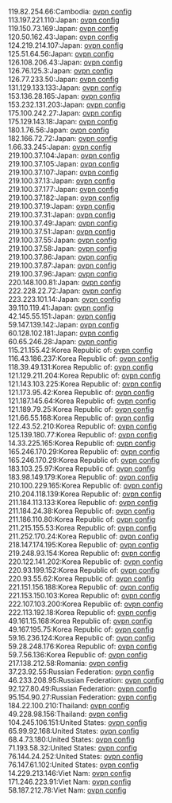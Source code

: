 119.82.254.66:Cambodia: [ovpn config](vpn/119_82_254_66.ovpn)  
113.197.221.110:Japan: [ovpn config](vpn/113_197_221_110.ovpn)  
119.150.73.169:Japan: [ovpn config](vpn/119_150_73_169.ovpn)  
120.50.162.43:Japan: [ovpn config](vpn/120_50_162_43.ovpn)  
124.219.214.107:Japan: [ovpn config](vpn/124_219_214_107.ovpn)  
125.51.64.56:Japan: [ovpn config](vpn/125_51_64_56.ovpn)  
126.108.206.43:Japan: [ovpn config](vpn/126_108_206_43.ovpn)  
126.76.125.3:Japan: [ovpn config](vpn/126_76_125_3.ovpn)  
126.77.233.50:Japan: [ovpn config](vpn/126_77_233_50.ovpn)  
131.129.133.133:Japan: [ovpn config](vpn/131_129_133_133.ovpn)  
153.136.28.165:Japan: [ovpn config](vpn/153_136_28_165.ovpn)  
153.232.131.203:Japan: [ovpn config](vpn/153_232_131_203.ovpn)  
175.100.242.27:Japan: [ovpn config](vpn/175_100_242_27.ovpn)  
175.129.143.18:Japan: [ovpn config](vpn/175_129_143_18.ovpn)  
180.1.76.56:Japan: [ovpn config](vpn/180_1_76_56.ovpn)  
182.166.72.72:Japan: [ovpn config](vpn/182_166_72_72.ovpn)  
1.66.33.245:Japan: [ovpn config](vpn/1_66_33_245.ovpn)  
219.100.37.104:Japan: [ovpn config](vpn/219_100_37_104.ovpn)  
219.100.37.105:Japan: [ovpn config](vpn/219_100_37_105.ovpn)  
219.100.37.107:Japan: [ovpn config](vpn/219_100_37_107.ovpn)  
219.100.37.13:Japan: [ovpn config](vpn/219_100_37_13.ovpn)  
219.100.37.177:Japan: [ovpn config](vpn/219_100_37_177.ovpn)  
219.100.37.182:Japan: [ovpn config](vpn/219_100_37_182.ovpn)  
219.100.37.19:Japan: [ovpn config](vpn/219_100_37_19.ovpn)  
219.100.37.31:Japan: [ovpn config](vpn/219_100_37_31.ovpn)  
219.100.37.49:Japan: [ovpn config](vpn/219_100_37_49.ovpn)  
219.100.37.51:Japan: [ovpn config](vpn/219_100_37_51.ovpn)  
219.100.37.55:Japan: [ovpn config](vpn/219_100_37_55.ovpn)  
219.100.37.58:Japan: [ovpn config](vpn/219_100_37_58.ovpn)  
219.100.37.86:Japan: [ovpn config](vpn/219_100_37_86.ovpn)  
219.100.37.87:Japan: [ovpn config](vpn/219_100_37_87.ovpn)  
219.100.37.96:Japan: [ovpn config](vpn/219_100_37_96.ovpn)  
220.148.100.81:Japan: [ovpn config](vpn/220_148_100_81.ovpn)  
222.228.22.72:Japan: [ovpn config](vpn/222_228_22_72.ovpn)  
223.223.101.14:Japan: [ovpn config](vpn/223_223_101_14.ovpn)  
39.110.119.41:Japan: [ovpn config](vpn/39_110_119_41.ovpn)  
42.145.55.151:Japan: [ovpn config](vpn/42_145_55_151.ovpn)  
59.147.139.142:Japan: [ovpn config](vpn/59_147_139_142.ovpn)  
60.128.102.181:Japan: [ovpn config](vpn/60_128_102_181.ovpn)  
60.65.246.28:Japan: [ovpn config](vpn/60_65_246_28.ovpn)  
115.21.155.42:Korea Republic of: [ovpn config](vpn/115_21_155_42.ovpn)  
116.43.186.237:Korea Republic of: [ovpn config](vpn/116_43_186_237.ovpn)  
118.39.49.131:Korea Republic of: [ovpn config](vpn/118_39_49_131.ovpn)  
121.129.211.204:Korea Republic of: [ovpn config](vpn/121_129_211_204.ovpn)  
121.143.103.225:Korea Republic of: [ovpn config](vpn/121_143_103_225.ovpn)  
121.173.95.42:Korea Republic of: [ovpn config](vpn/121_173_95_42.ovpn)  
121.187.145.64:Korea Republic of: [ovpn config](vpn/121_187_145_64.ovpn)  
121.189.79.25:Korea Republic of: [ovpn config](vpn/121_189_79_25.ovpn)  
121.66.55.168:Korea Republic of: [ovpn config](vpn/121_66_55_168.ovpn)  
122.43.52.210:Korea Republic of: [ovpn config](vpn/122_43_52_210.ovpn)  
125.139.180.77:Korea Republic of: [ovpn config](vpn/125_139_180_77.ovpn)  
14.33.225.165:Korea Republic of: [ovpn config](vpn/14_33_225_165.ovpn)  
165.246.170.29:Korea Republic of: [ovpn config](vpn/165_246_170_29.ovpn)  
165.246.170.29:Korea Republic of: [ovpn config](vpn/165_246_170_29.ovpn)  
183.103.25.97:Korea Republic of: [ovpn config](vpn/183_103_25_97.ovpn)  
183.98.149.179:Korea Republic of: [ovpn config](vpn/183_98_149_179.ovpn)  
210.100.229.165:Korea Republic of: [ovpn config](vpn/210_100_229_165.ovpn)  
210.204.118.139:Korea Republic of: [ovpn config](vpn/210_204_118_139.ovpn)  
211.184.113.133:Korea Republic of: [ovpn config](vpn/211_184_113_133.ovpn)  
211.184.24.38:Korea Republic of: [ovpn config](vpn/211_184_24_38.ovpn)  
211.186.110.80:Korea Republic of: [ovpn config](vpn/211_186_110_80.ovpn)  
211.215.155.53:Korea Republic of: [ovpn config](vpn/211_215_155_53.ovpn)  
211.252.170.24:Korea Republic of: [ovpn config](vpn/211_252_170_24.ovpn)  
218.147.174.195:Korea Republic of: [ovpn config](vpn/218_147_174_195.ovpn)  
219.248.93.154:Korea Republic of: [ovpn config](vpn/219_248_93_154.ovpn)  
220.122.141.202:Korea Republic of: [ovpn config](vpn/220_122_141_202.ovpn)  
220.93.199.152:Korea Republic of: [ovpn config](vpn/220_93_199_152.ovpn)  
220.93.55.62:Korea Republic of: [ovpn config](vpn/220_93_55_62.ovpn)  
221.151.156.188:Korea Republic of: [ovpn config](vpn/221_151_156_188.ovpn)  
221.153.150.103:Korea Republic of: [ovpn config](vpn/221_153_150_103.ovpn)  
222.107.103.200:Korea Republic of: [ovpn config](vpn/222_107_103_200.ovpn)  
222.113.192.18:Korea Republic of: [ovpn config](vpn/222_113_192_18.ovpn)  
49.161.15.168:Korea Republic of: [ovpn config](vpn/49_161_15_168.ovpn)  
49.167.195.75:Korea Republic of: [ovpn config](vpn/49_167_195_75.ovpn)  
59.16.236.124:Korea Republic of: [ovpn config](vpn/59_16_236_124.ovpn)  
59.28.248.176:Korea Republic of: [ovpn config](vpn/59_28_248_176.ovpn)  
59.7.56.136:Korea Republic of: [ovpn config](vpn/59_7_56_136.ovpn)  
217.138.212.58:Romania: [ovpn config](vpn/217_138_212_58.ovpn)  
37.23.92.55:Russian Federation: [ovpn config](vpn/37_23_92_55.ovpn)  
46.233.208.95:Russian Federation: [ovpn config](vpn/46_233_208_95.ovpn)  
92.127.80.49:Russian Federation: [ovpn config](vpn/92_127_80_49.ovpn)  
95.154.90.27:Russian Federation: [ovpn config](vpn/95_154_90_27.ovpn)  
184.22.100.210:Thailand: [ovpn config](vpn/184_22_100_210.ovpn)  
49.228.98.156:Thailand: [ovpn config](vpn/49_228_98_156.ovpn)  
104.245.106.151:United States: [ovpn config](vpn/104_245_106_151.ovpn)  
65.99.92.168:United States: [ovpn config](vpn/65_99_92_168.ovpn)  
68.4.73.180:United States: [ovpn config](vpn/68_4_73_180.ovpn)  
71.193.58.32:United States: [ovpn config](vpn/71_193_58_32.ovpn)  
76.144.24.252:United States: [ovpn config](vpn/76_144_24_252.ovpn)  
76.147.61.102:United States: [ovpn config](vpn/76_147_61_102.ovpn)  
14.229.213.146:Viet Nam: [ovpn config](vpn/14_229_213_146.ovpn)  
171.246.223.91:Viet Nam: [ovpn config](vpn/171_246_223_91.ovpn)  
58.187.212.78:Viet Nam: [ovpn config](vpn/58_187_212_78.ovpn)  
